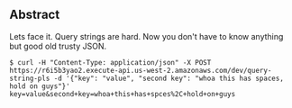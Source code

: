 
## Abstract

Lets face it. Query strings are hard. Now you don't have to know anything
but good old trusty JSON.


```
$ curl -H "Content-Type: application/json" -X POST https://r6i5b3yao2.execute-api.us-west-2.amazonaws.com/dev/query-string-pls -d '{"key": "value", "second key": "whoa this has spaces, hold on guys"}'
key=value&second+key=whoa+this+has+spces%2C+hold+on+guys
```
